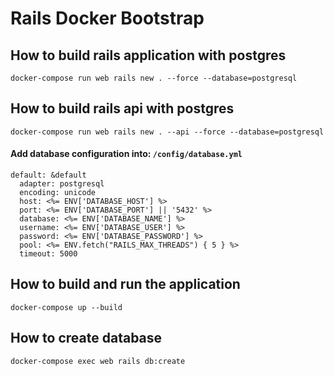 # Rails Docker Bootstrap

## How to build rails application with postgres
```
docker-compose run web rails new . --force --database=postgresql
```

## How to build rails api with postgres
```
docker-compose run web rails new . --api --force --database=postgresql
```

#### Add database configuration into: `/config/database.yml`
```
default: &default
  adapter: postgresql
  encoding: unicode
  host: <%= ENV['DATABASE_HOST'] %>
  port: <%= ENV['DATABASE_PORT'] || '5432' %>
  database: <%= ENV['DATABASE_NAME'] %>
  username: <%= ENV['DATABASE_USER'] %>
  password: <%= ENV['DATABASE_PASSWORD'] %>
  pool: <%= ENV.fetch("RAILS_MAX_THREADS") { 5 } %>
  timeout: 5000
```

## How to build and run the application
```
docker-compose up --build
```

## How to create database
```
docker-compose exec web rails db:create
```
